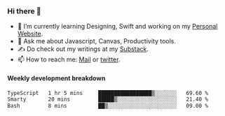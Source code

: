 ### Hi there 👋

- 🌱 I’m currently learning Designing, Swift and working on my [Personal Website](https://kvaishak.com/).
- 💬 Ask me about Javascript, Canvas,  Productivity tools. 
- :writing_hand: Do check out my writings at my [Substack](https://kvaishak.substack.com/).
- 📫 How to reach me: [Mail](mailto:vaishak.kaippanchery@gmail.com) or [twitter](https://twitter.com/kvaishack).


#### Weekly development breakdown

<!--START_SECTION:waka-->

```txt
TypeScript   1 hr 5 mins     █████████████████▒░░░░░░░   69.60 %
Smarty       20 mins         █████▒░░░░░░░░░░░░░░░░░░░   21.40 %
Bash         8 mins          ██▒░░░░░░░░░░░░░░░░░░░░░░   09.00 %
```

<!--END_SECTION:waka-->
